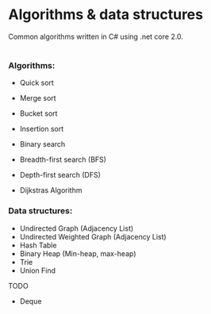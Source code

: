 # Algorithms & data structures

Common algorithms written in C# using .net core 2.0. <br/>
<br/>
### Algorithms:
- Quick sort
- Merge sort
- Bucket sort
- Insertion sort

- Binary search

- Breadth-first search (BFS)
- Depth-first search (DFS)
- Dijkstras Algorithm

### Data structures:

- Undirected Graph (Adjacency List)
- Undirected Weighted Graph (Adjacency List)
- Hash Table
- Binary Heap (Min-heap, max-heap)
- Trie
- Union Find

TODO
- Deque

